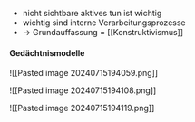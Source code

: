 - nicht sichtbare aktives tun ist wichtig
- wichtig sind interne Verarbeitungsprozesse
- -> Grundauffassung = [[Konstruktivismus]]

#### Gedächtnismodelle

![[Pasted image 20240715194059.png]]

![[Pasted image 20240715194108.png]]

![[Pasted image 20240715194119.png]]


